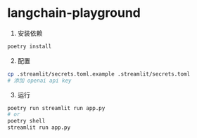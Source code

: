 # langchain-playground

1. 安装依赖
```sh
poetry install
```

2. 配置
```sh
cp .streamlit/secrets.toml.example .streamlit/secrets.toml
# 添加 openai api key
```

3. 运行
```sh
poetry run streamlit run app.py
# or
poetry shell
streamlit run app.py
```
